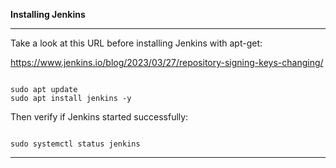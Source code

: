 **Installing Jenkins**

-----------------------------------------------------------

Take a look at this URL before installing Jenkins with apt-get:

https://www.jenkins.io/blog/2023/03/27/repository-signing-keys-changing/

```

sudo apt update
sudo apt install jenkins -y

```

Then verify if Jenkins started successfully:

```

sudo systemctl status jenkins

```

-----------------------------------------------------------